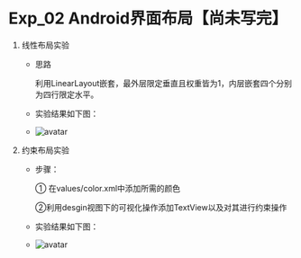 # Exp_02 Android界面布局【尚未写完】

1. 线性布局实验

   - 思路

     利用LinearLayout嵌套，最外层限定垂直且权重皆为1，内层嵌套四个分别为四行限定水平。

   - 实验结果如下图：

   - ![avatar](https://i.ibb.co/sVMLz7Y/02-1.png)

2. 约束布局实验

   - 步骤：

     ① 在values/color.xml中添加所需的颜色

     ②利用desgin视图下的可视化操作添加TextView以及对其进行约束操作

   - 实验结果如下图：

   - ![avatar](https://i.ibb.co/sC6CynH/02-2.png)

